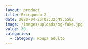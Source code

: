 ```yaml
---
layout: product
title: Brinquedo 2
date: 2020-04-25T02:32:49.550Z
image: /images/uploads/bg-fake.jpg
value: 30
categories:
  - category: Roupa adulto
---
```

